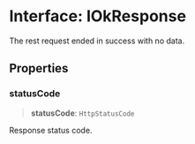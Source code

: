 # Interface: IOkResponse

The rest request ended in success with no data.

## Properties

### statusCode

> **statusCode**: `HttpStatusCode`

Response status code.
